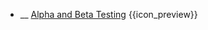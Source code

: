 * __ [Alpha and Beta Testing]({{baseUrl}}/testing/testingTypes/alphaBetaTesting) <trigger for="pop:testing-alphaBetaTesting-preview">{{icon_preview}}</trigger>

<popover id="pop:testing-alphaBetaTesting-preview" title="{{icon_preview}} Alpha and Beta Testing" placement="right">
  <div slot="content">
    <include src=".\preview.md" />
  </div>
</popover>
